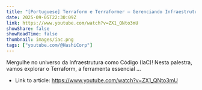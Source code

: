 ```yaml
---
title: "[Portuguese] Terraform e Terraformer – Gerenciando Infraestrutura como Código"
date: 2025-09-05T22:30:09Z
link: https://www.youtube.com/watch?v=ZX1_QNto3mU
showShare: false
showReadTime: false
thumbnail: images/iac.png
tags: ["youtube.com/@HashiCorp"]
---
```

Mergulhe no universo da Infraestrutura como Código (IaC)! Nesta palestra, vamos explorar o Terraform, a ferramenta essencial ...

- Link to article: https://www.youtube.com/watch?v=ZX1_QNto3mU